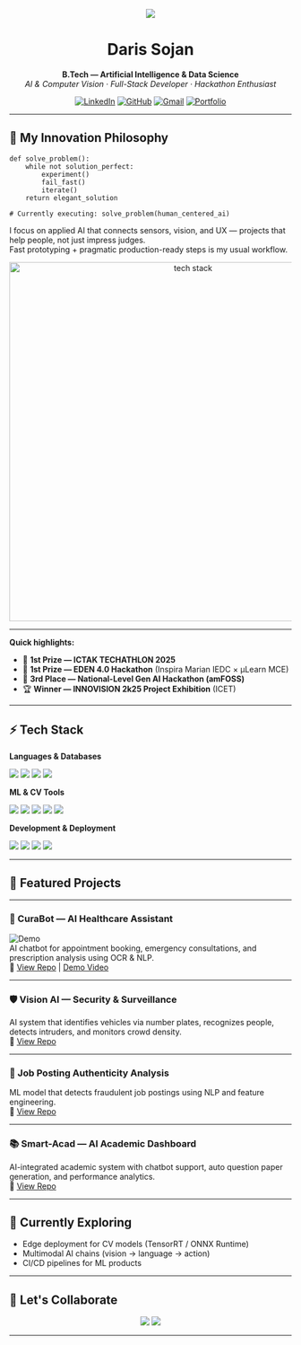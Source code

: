 <!-- Typing Intro -->
<p align="center">
  <img src="https://readme-typing-svg.herokuapp.com?size=25&center=true&vCenter=true&width=800&lines=Hi%2C+I'm+Daris+Sojan;B.Tech+in+AI+%26+Data+Science;Hackathon+Winner+%7C+AI+Developer;Computer+Vision+%26+Full-Stack+Specialist;Always+Building+Something+New">
</p>

<!-- Name & Title -->
<h1 align="center">Daris Sojan</h1>
<p align="center">
  <strong>B.Tech — Artificial Intelligence & Data Science</strong><br>
  <em>AI & Computer Vision · Full-Stack Developer · Hackathon Enthusiast</em>
</p>

<!-- Social Badges -->
<p align="center">
  <a href="https://www.linkedin.com/in/daris-sojan-45b493272/"><img src="https://img.shields.io/badge/LinkedIn-0A66C2?style=for-the-badge&logo=linkedin&logoColor=white" alt="LinkedIn"></a>
  <a href="https://github.com/daris-sojan"><img src="https://img.shields.io/badge/GitHub-181717?style=for-the-badge&logo=github&logoColor=white" alt="GitHub"></a>
  <a href="mailto:darissojan@gmail.com"><img src="https://img.shields.io/badge/Gmail-EA4335?style=for-the-badge&logo=gmail&logoColor=white" alt="Gmail"></a>
  <a href="https://daris-sojan.github.io/daris-sojan/" ><img src="https://img.shields.io/badge/Portfolio-black?style=for-the-badge&logo=google-chrome&logoColor=white" alt="Portfolio"></a>
</p>

---

## 🔭 My Innovation Philosophy

<pre><code>def solve_problem():
    while not solution_perfect:
        experiment()
        fail_fast()
        iterate()
    return elegant_solution

# Currently executing: solve_problem(human_centered_ai)
</code></pre>

I focus on applied AI that connects sensors, vision, and UX — projects that help people, not just impress judges.  
Fast prototyping + pragmatic production-ready steps is my usual workflow.

<p align="center">
  <img src="https://raw.githubusercontent.com/daris-sojan/daris-sojan/main/tech-stack.gif" width="640" alt="tech stack" />
</p>

---

**Quick highlights:**
- 🥇 **1st Prize — ICTAK TECHATHLON 2025**
- 🥇 **1st Prize — EDEN 4.0 Hackathon** (Inspira Marian IEDC × µLearn MCE)
- 🥉 **3rd Place — National-Level Gen AI Hackathon (amFOSS)**
- 🏆 **Winner — INNOVISION 2k25 Project Exhibition** (ICET)

---

## ⚡ Tech Stack
**Languages & Databases**  
<p>
  <img src="https://img.shields.io/badge/Python-3776AB?logo=python&logoColor=white"/>
  <img src="https://img.shields.io/badge/JavaScript-F7DF1E?logo=javascript&logoColor=black"/>
  <img src="https://img.shields.io/badge/C++-00599C?logo=c%2B%2B&logoColor=white"/>
  <img src="https://img.shields.io/badge/SQL-003B57?logo=mysql&logoColor=white"/>
</p>

**ML & CV Tools**  
<p>
  <img src="https://img.shields.io/badge/TensorFlow-FF6F00?logo=tensorflow&logoColor=white"/>
  <img src="https://img.shields.io/badge/PyTorch-EE4C2C?logo=pytorch&logoColor=white"/>
  <img src="https://img.shields.io/badge/YOLO-darkgreen?logo=opencv&logoColor=white"/>
  <img src="https://img.shields.io/badge/EasyOCR-000000?logo=readthedocs&logoColor=white"/>
  <img src="https://img.shields.io/badge/DeepFace-FF4088?style=flat&logo=face-recognition&logoColor=white"/>
</p>

**Development & Deployment**  
<p>
  <img src="https://img.shields.io/badge/React-61DAFB?logo=react&logoColor=black"/>
  <img src="https://img.shields.io/badge/Node.js-339933?logo=node.js&logoColor=white"/>
  <img src="https://img.shields.io/badge/FastAPI-009688?logo=fastapi&logoColor=white"/>
  <img src="https://img.shields.io/badge/Flask-000000?logo=flask&logoColor=white"/>
</p>

---

## 🚀 Featured Projects

---

### 🏥 CuraBot — AI Healthcare Assistant  
![Demo](https://raw.githubusercontent.com/daris-sojan/Cura-bot/main/demo.gif)  
AI chatbot for appointment booking, emergency consultations, and prescription analysis using OCR & NLP.  
🔗 [View Repo](https://github.com/daris-sojan/Cura-bot) | [Demo Video](https://devpost.com/software/curabot-your-ai-powered-smart-healthcare-assistant)

---

### 🛡️ Vision AI — Security & Surveillance  
AI system that identifies vehicles via number plates, recognizes people, detects intruders, and monitors crowd density.  
🔗 [View Repo](https://github.com/daris-sojan/Vision-AI)

---

### 📄 Job Posting Authenticity Analysis  
ML model that detects fraudulent job postings using NLP and feature engineering.  
🔗 [View Repo](https://github.com/daris-sojan/Job-authenticity-analysis)

---

### 📚 Smart-Acad — AI Academic Dashboard  
AI-integrated academic system with chatbot support, auto question paper generation, and performance analytics.  
🔗 [View Repo](https://github.com/daris-sojan/Smart-Acad)

---

## 🌱 Currently Exploring
- Edge deployment for CV models (TensorRT / ONNX Runtime)
- Multimodal AI chains (vision → language → action)
- CI/CD pipelines for ML products

---

## 🤝 Let's Collaborate
<p align="center">
  <a href="https://www.linkedin.com/in/daris-sojan-45b493272/"><img src="https://img.shields.io/badge/Let's%20Talk-LinkedIn-0A66C2?style=for-the-badge&logo=linkedin&logoColor=white"></a>
  <a href="mailto:darissojan@gmail.com"><img src="https://img.shields.io/badge/Email-me-EA4335?style=for-the-badge&logo=gmail&logoColor=white"></a>
</p>

---

